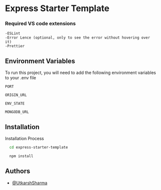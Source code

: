
# Express Starter Template


### Required VS code extensions
    -ESLint
    -Error Lence (optional, only to see the error without hovering over it)
    -Prettier

## Environment Variables

To run this project, you will need to add the following environment variables to your .env file

`PORT`

`ORIGIN_URL`

`ENV_STATE`

`MONGODB_URL`


## Installation

Installation Process

```bash
  cd express-starter-template 
```

```bash
  npm install 
```   
## Authors

- [@UtkarshSharma](https://github.com/UTKARSHSHARMA718)

